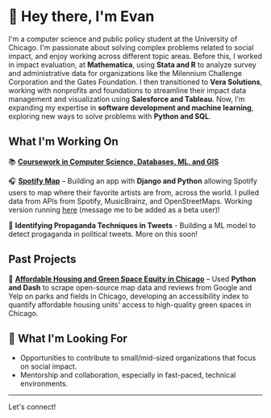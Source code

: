 # 👋 Hey there, I'm Evan
I'm a computer science and public policy student at the University of Chicago. I'm passionate about solving complex problems related to social impact, and enjoy working across different topic areas. Before this, I worked in impact evaluation, at **Mathematica**, using **Stata and R** to analyze survey and administrative data for organizations like the Milennium Challenge Corporation and the Gates Foundation. I then transitioned to **Vera Solutions**, working with nonprofits and foundations to streamline their impact data management and visualization using **Salesforce and Tableau**. Now, I’m expanding my expertise in **software development and machine learning**, exploring new ways to solve problems with **Python and SQL**.

## What I'm Working On  
📚 [**Coursework in Computer Science, Databases, ML, and GIS**](https://capp.uchicago.edu/)

🎧 [**Spotify Map**](https://github.com/evanfantozzi/spotify_map) – Building an app with **Django and Python** allowing Spotify users to map where their favorite artists are from, across the world. I pulled data from APIs from Spotify, MusicBrainz, and OpenStreetMaps. Working version running [here](https://www.evanfantozzi.pythonanywhere.com) (message me to be added as a beta user)!

🎤 **Identifying Propaganda Techniques in Tweets** - Building a ML model to detect progaganda in political tweets. More on this soon! 

## Past Projects
🏡 [**Affordable Housing and Green Space Equity in Chicago**](https://github.com/evanfantozzi/GreenSpaceAccess) – Used **Python and Dash** to scrape open-source map data and reviews from Google and Yelp on parks and fields in Chicago, developing an accessibility index to quantify affordable housing units' access to high-quality green spaces in Chicago. 

## 🌱 What I'm Looking For  
- Opportunities to contribute to small/mid-sized organizations that focus on social impact.  
- Mentorship and collaboration, especially in fast-paced, technical environments.  

---

Let's connect!   
